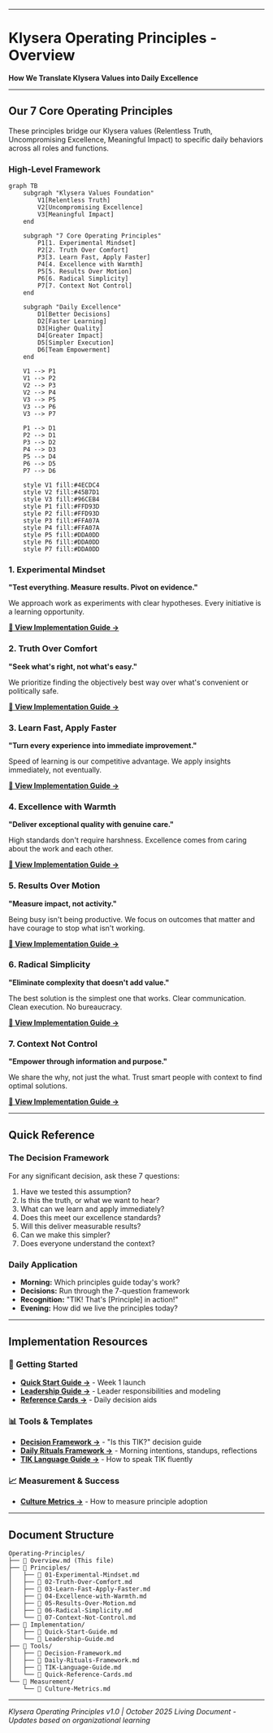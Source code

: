 
---

# Klysera Operating Principles - Overview

**How We Translate Klysera Values into Daily Excellence**

---

## Our 7 Core Operating Principles

These principles bridge our Klysera values (Relentless Truth, Uncompromising Excellence, Meaningful Impact) to specific daily behaviors across all roles and functions.

### High-Level Framework

```mermaid
graph TB
    subgraph "Klysera Values Foundation"
        V1[Relentless Truth]
        V2[Uncompromising Excellence]
        V3[Meaningful Impact]
    end

    subgraph "7 Core Operating Principles"
        P1[1. Experimental Mindset]
        P2[2. Truth Over Comfort]
        P3[3. Learn Fast, Apply Faster]
        P4[4. Excellence with Warmth]
        P5[5. Results Over Motion]
        P6[6. Radical Simplicity]
        P7[7. Context Not Control]
    end

    subgraph "Daily Excellence"
        D1[Better Decisions]
        D2[Faster Learning]
        D3[Higher Quality]
        D4[Greater Impact]
        D5[Simpler Execution]
        D6[Team Empowerment]
    end

    V1 --> P1
    V1 --> P2
    V2 --> P3
    V2 --> P4
    V3 --> P5
    V3 --> P6
    V3 --> P7

    P1 --> D1
    P2 --> D1
    P3 --> D2
    P4 --> D3
    P5 --> D4
    P6 --> D5
    P7 --> D6

    style V1 fill:#4ECDC4
    style V2 fill:#45B7D1
    style V3 fill:#96CEB4
    style P1 fill:#FFD93D
    style P2 fill:#FFD93D
    style P3 fill:#FFA07A
    style P4 fill:#FFA07A
    style P5 fill:#DDA0DD
    style P6 fill:#DDA0DD
    style P7 fill:#DDA0DD
```

### 1. Experimental Mindset
**"Test everything. Measure results. Pivot on evidence."**

We approach work as experiments with clear hypotheses. Every initiative is a learning opportunity.

**[📖 View Implementation Guide →](docs/Klysera/Operating-Principles/Principles/01-Experimental-Mindset.md)**

### 2. Truth Over Comfort
**"Seek what's right, not what's easy."**

We prioritize finding the objectively best way over what's convenient or politically safe.

**[📖 View Implementation Guide →](docs/Klysera/Operating-Principles/Principles/02-Truth-Over-Comfort.md)**

### 3. Learn Fast, Apply Faster
**"Turn every experience into immediate improvement."**

Speed of learning is our competitive advantage. We apply insights immediately, not eventually.

**[📖 View Implementation Guide →](docs/Klysera/Operating-Principles/Principles/03-Learn-Fast-Apply-Faster.md)**

### 4. Excellence with Warmth
**"Deliver exceptional quality with genuine care."**

High standards don't require harshness. Excellence comes from caring about the work and each other.

**[📖 View Implementation Guide →](docs/Klysera/Operating-Principles/Principles/04-Excellence-with-Warmth.md)**

### 5. Results Over Motion
**"Measure impact, not activity."**

Being busy isn't being productive. We focus on outcomes that matter and have courage to stop what isn't working.

**[📖 View Implementation Guide →](docs/Klysera/Operating-Principles/Principles/05-Results-Over-Motion.md)**

### 6. Radical Simplicity
**"Eliminate complexity that doesn't add value."**

The best solution is the simplest one that works. Clear communication. Clean execution. No bureaucracy.

**[📖 View Implementation Guide →](docs/Klysera/Operating-Principles/Principles/06-Radical-Simplicity.md)**

### 7. Context Not Control
**"Empower through information and purpose."**

We share the why, not just the what. Trust smart people with context to find optimal solutions.

**[📖 View Implementation Guide →](docs/Klysera/Operating-Principles/Principles/07-Context-Not-Control.md)**

---

## Quick Reference

### The Decision Framework
For any significant decision, ask these 7 questions:
1. Have we tested this assumption?
2. Is this the truth, or what we want to hear?
3. What can we learn and apply immediately?
4. Does this meet our excellence standards?
5. Will this deliver measurable results?
6. Can we make this simpler?
7. Does everyone understand the context?

### Daily Application
- **Morning:** Which principles guide today's work?
- **Decisions:** Run through the 7-question framework
- **Recognition:** "TIK! That's [Principle] in action!"
- **Evening:** How did we live the principles today?

---

## Implementation Resources

### 🚀 Getting Started
- **[Quick Start Guide →](docs/Klysera/Operating-Principles/Implementation/Quick-Start-Guide.md)** - Week 1 launch
- **[Leadership Guide →](docs/Klysera/Operating-Principles/Implementation/Leadership-Guide.md)** - Leader responsibilities and modeling
- **[Reference Cards →](docs/Klysera/Operating-Principles/Tools/Quick-Reference-Cards.md)** - Daily decision aids

### 📊 Tools & Templates
- **[Decision Framework →](docs/Klysera/Operating-Principles/Tools/Decision-Framework.md)** - "Is this TIK?" decision guide
- **[Daily Rituals Framework →](docs/Klysera/Operating-Principles/Tools/Daily-Rituals-Framework.md)** - Morning intentions, standups, reflections
- **[TIK Language Guide →](docs/Klysera/Operating-Principles/Tools/TIK-Language-Guide.md)** - How to speak TIK fluently

### 📈 Measurement & Success
- **[Culture Metrics →](docs/Klysera/Operating-Principles/Measurement/Culture-Metrics.md)** - How to measure principle adoption

---

## Document Structure

```
Operating-Principles/
├── 📄 Overview.md (This file)
├── 📁 Principles/
│   ├── 📄 01-Experimental-Mindset.md
│   ├── 📄 02-Truth-Over-Comfort.md
│   ├── 📄 03-Learn-Fast-Apply-Faster.md
│   ├── 📄 04-Excellence-with-Warmth.md
│   ├── 📄 05-Results-Over-Motion.md
│   ├── 📄 06-Radical-Simplicity.md
│   └── 📄 07-Context-Not-Control.md
├── 📁 Implementation/
│   ├── 📄 Quick-Start-Guide.md
│   └── 📄 Leadership-Guide.md
├── 📁 Tools/
│   ├── 📄 Decision-Framework.md
│   ├── 📄 Daily-Rituals-Framework.md
│   ├── 📄 TIK-Language-Guide.md
│   └── 📄 Quick-Reference-Cards.md
└── 📁 Measurement/
    └── 📄 Culture-Metrics.md
```

---

*Klysera Operating Principles v1.0 | October 2025*
*Living Document - Updates based on organizational learning*